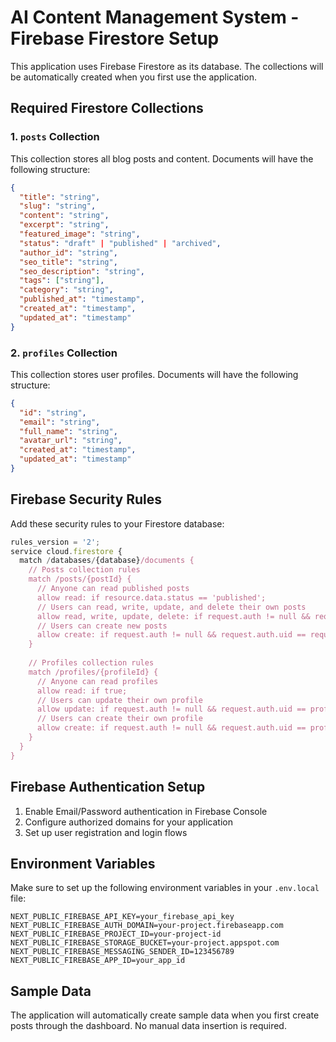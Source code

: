 # AI Content Management System - Firebase Firestore Setup

This application uses Firebase Firestore as its database. The collections will be automatically created when you first use the application.

## Required Firestore Collections

### 1. `posts` Collection
This collection stores all blog posts and content. Documents will have the following structure:

```json
{
  "title": "string",
  "slug": "string",
  "content": "string",
  "excerpt": "string",
  "featured_image": "string",
  "status": "draft" | "published" | "archived",
  "author_id": "string",
  "seo_title": "string",
  "seo_description": "string",
  "tags": ["string"],
  "category": "string",
  "published_at": "timestamp",
  "created_at": "timestamp",
  "updated_at": "timestamp"
}
```

### 2. `profiles` Collection
This collection stores user profiles. Documents will have the following structure:

```json
{
  "id": "string",
  "email": "string",
  "full_name": "string",
  "avatar_url": "string",
  "created_at": "timestamp",
  "updated_at": "timestamp"
}
```

## Firebase Security Rules

Add these security rules to your Firestore database:

```javascript
rules_version = '2';
service cloud.firestore {
  match /databases/{database}/documents {
    // Posts collection rules
    match /posts/{postId} {
      // Anyone can read published posts
      allow read: if resource.data.status == 'published';
      // Users can read, write, update, and delete their own posts
      allow read, write, update, delete: if request.auth != null && request.auth.uid == resource.data.author_id;
      // Users can create new posts
      allow create: if request.auth != null && request.auth.uid == request.resource.data.author_id;
    }
    
    // Profiles collection rules
    match /profiles/{profileId} {
      // Anyone can read profiles
      allow read: if true;
      // Users can update their own profile
      allow update: if request.auth != null && request.auth.uid == profileId;
      // Users can create their own profile
      allow create: if request.auth != null && request.auth.uid == profileId;
    }
  }
}
```

## Firebase Authentication Setup

1. Enable Email/Password authentication in Firebase Console
2. Configure authorized domains for your application
3. Set up user registration and login flows

## Environment Variables

Make sure to set up the following environment variables in your `.env.local` file:

```env
NEXT_PUBLIC_FIREBASE_API_KEY=your_firebase_api_key
NEXT_PUBLIC_FIREBASE_AUTH_DOMAIN=your-project.firebaseapp.com
NEXT_PUBLIC_FIREBASE_PROJECT_ID=your-project-id
NEXT_PUBLIC_FIREBASE_STORAGE_BUCKET=your-project.appspot.com
NEXT_PUBLIC_FIREBASE_MESSAGING_SENDER_ID=123456789
NEXT_PUBLIC_FIREBASE_APP_ID=your_app_id
```

## Sample Data

The application will automatically create sample data when you first create posts through the dashboard. No manual data insertion is required.
